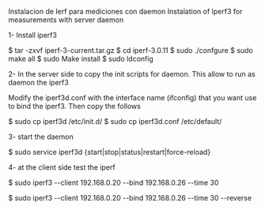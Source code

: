 Instalacion de Ierf para mediciones con daemon
Instalation of Iperf3 for measurements with server daemon

1- Install iperf3

$ tar -zxvf iperf-3-current.tar.gz
$ cd iperf-3.0.11
$ sudo ./confgure
$ sudo make all
$ sudo Make install
$ sudo ldconfig


2- In the server side to copy the init scripts for daemon. This allow to run as daemon the iperf3

Modify the iperf3d.conf with the interface name (ifconfig) that you want use to bind the iperf3.
Then copy the follows

$ sudo cp iperf3d /etc/init.d/
$ sudo cp iperf3d.conf /etc/default/

3- start the daemon

$ sudo service iperf3d {start|stop|status|restart|force-reload}


4- at the client side test the iperf

$ sudo iperf3   --client 192.168.0.20 --bind 192.168.0.26 --time 30

$ sudo iperf3   --client 192.168.0.20 --bind 192.168.0.26 --time 30 --reverse




